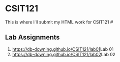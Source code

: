 # CSIT121
This is where I'll submit my HTML work for CSIT121
#<h2>Lab Assignments</h2>
<ol>
  <li><a href>https://db-downing.github.io/CSIT121/lab01</a>Lab 01</li>
  <li><a href>https://db-downing.github.io/CSIT121/lab02</a>Lab 02</li>
</ol>
